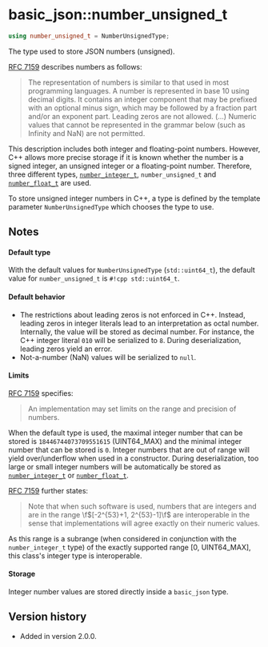 # basic_json::number_unsigned_t

```cpp
using number_unsigned_t = NumberUnsignedType;
```

The type used to store JSON numbers (unsigned).

[RFC 7159](http://rfc7159.net/rfc7159) describes numbers as follows:
> The representation of numbers is similar to that used in most programming languages. A number is represented in base
> 10 using decimal digits. It contains an integer component that may be prefixed with an optional minus sign, which may
> be followed by a fraction part and/or an exponent part. Leading zeros are not allowed. (...) Numeric values that
> cannot be represented in the grammar below (such as Infinity and NaN) are not permitted.

This description includes both integer and floating-point numbers. However, C++ allows more precise storage if it is
known whether the number is a signed integer, an unsigned integer or a floating-point number. Therefore, three different
types, [`number_integer_t`](number_integer_t.md), `number_unsigned_t` and [`number_float_t`](number_float_t.md) are
used.

To store unsigned integer numbers in C++, a type is defined by the template parameter `NumberUnsignedType` which chooses
the type to use.

## Notes

#### Default type

With the default values for `NumberUnsignedType` (`std::uint64_t`), the default value for `number_unsigned_t` is
`#!cpp std::uint64_t`.

#### Default behavior

- The restrictions about leading zeros is not enforced in C++. Instead, leading zeros in integer literals lead to an
  interpretation as octal number. Internally, the value will be stored as decimal number. For instance, the C++ integer 
  literal `010` will be serialized to `8`. During deserialization, leading zeros yield an error.
- Not-a-number (NaN) values will be serialized to `null`.

#### Limits

[RFC 7159](http://rfc7159.net/rfc7159) specifies:
> An implementation may set limits on the range and precision of numbers.

When the default type is used, the maximal integer number that can be stored is `18446744073709551615` (UINT64_MAX) and
the minimal integer number that can be stored is `0`. Integer numbers that are out of range will yield over/underflow
when used in a constructor. During deserialization, too large or small integer numbers will be automatically be stored
as [`number_integer_t`](number_integer_t.md) or [`number_float_t`](number_float_t.md).

[RFC 7159](http://rfc7159.net/rfc7159) further states:
> Note that when such software is used, numbers that are integers and are in the range \f$[-2^{53}+1, 2^{53}-1]\f$ are
> interoperable in the sense that implementations will agree exactly on their numeric values.

As this range is a subrange (when considered in conjunction with the `number_integer_t` type) of the exactly supported
range [0, UINT64_MAX], this class's integer type is interoperable.

#### Storage

Integer number values are stored directly inside a `basic_json` type.

## Version history

- Added in version 2.0.0.
